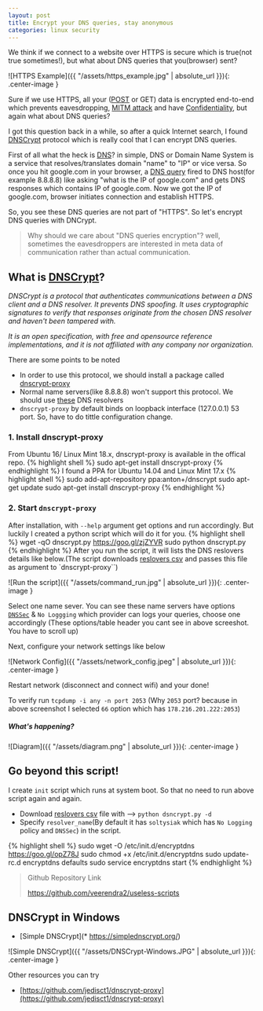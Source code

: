 ```yaml
---
layout: post
title: Encrypt your DNS queries, stay anonymous
categories: linux security
---
```

We think if we connect to a website over HTTPS is secure which is true(not true sometimes!), but what about DNS queries that you(browser) sent?

![HTTPS Example]({{ "/assets/https_example.jpg" | absolute_url }}){: .center-image }

Sure if we use HTTPS, all your ([POST](https://en.wikipedia.org/wiki/POST_(HTTP)) or GET) data is encrypted end-to-end which prevents eavesdropping, [MITM attack](https://en.wikipedia.org/wiki/Man-in-the-middle_attack) and have [Confidentiality](https://en.wikipedia.org/wiki/Confidentiality), but again what about DNS queries?

I got this question back in a while, so after a quick Internet search, I found [DNSCrypt](https://en.wikipedia.org/wiki/DNSCrypt) protocol which is really cool that I can encrypt DNS queries.

First of all what the heck is [DNS](https://en.wikipedia.org/wiki/Domain_Name_System)? in simple, DNS or Domain Name System is a service that resolves/translates domain "name" to "IP" or vice versa. So once you hit google.com in your browser, a [DNS query](https://serverfault.com/questions/173187/what-does-a-dns-request-look-like) fired to DNS host(for example 8.8.8.8) like asking "what is the IP of google.com" and gets DNS responses which contains IP of google.com. Now we got the IP of google.com, browser initiates connection and establish HTTPS.

So, you see these DNS queries are not part of "HTTPS". So let's encrypt DNS queries with DNCrypt.

>Why should we care about "DNS queries encryption"? well, sometimes the eavesdroppers are interested in meta data of communication rather than actual communication.

## What is [DNSCrypt](https://dnscrypt.org/)?

*DNSCrypt is a protocol that authenticates communications between a DNS client and a DNS resolver. It prevents DNS spoofing. It uses cryptographic signatures to verify that responses originate from the chosen DNS resolver and haven't been tampered with.*

*It is an open specification, with free and opensource reference implementations, and it is not affiliated with any company nor organization.*

There are some points to be noted

* In order to use this protocol, we should install a package called [dnscrypt-proxy](https://github.com/jedisct1/dnscrypt-proxy)
* Normal name servers(like 8.8.8.8) won't support this protocol. We should use [these](https://github.com/dyne/dnscrypt-proxy/blob/master/dnscrypt-resolvers.csv) DNS resolvers
* `dnscrypt-proxy` by default binds on loopback interface (127.0.0.1) 53 port. So, have to do tittle configuration change.

### 1. Install dnscrypt-proxy

From Ubuntu 16/ Linux Mint 18.x, dnscrypt-proxy is available in the offical repo.
{% highlight shell %}
sudo apt-get install dnscrypt-proxy
{% endhighlight %}
I found a PPA for Ubuntu 14.04 and Linux Mint 17.x
{% highlight shell %}
sudo add-apt-repository ppa:anton+/dnscrypt
sudo apt-get update
sudo apt-get install dnscrypt-proxy
{% endhighlight %}

### 2. Start `dnscrypt-proxy`

After installation, with `--help` argument get options and run accordingly. But luckily I created a python script which will do it for you.
{% highlight shell %}
wget -qO dnscrypt.py https://goo.gl/zjZYVR
sudo python dnscrypt.py
{% endhighlight %}
After you run the script, it will lists the DNS reslovers details like below.(The script downloads [reslovers csv](https://github.com/dyne/dnscrypt-proxy/blob/master/dnscrypt-resolvers.csv) and passes this file as argument to `dnscrypt-proxy``)

![Run the script]({{ "/assets/command_run.jpg" | absolute_url }}){: .center-image }

Select one name sever. You can see these name servers have options [`DNSSec`](https://en.wikipedia.org/wiki/Domain_Name_System_Security_Extensions) & `No Loggging` which provider can logs your queries, choose one accordingly (These options/table header you cant see in above screeshot. You have to scroll up)

Next, configure your network settings like below

![Network Config]({{ "/assets/network_config.jpeg" | absolute_url }}){: .center-image }

Restart network (disconnect and connect wifi) and your done! 

To verify run `tcpdump -i any -n port 2053` (Why `2053` port? because in above screenshot I selected `66` option which has `178.216.201.222:2053`)

##### What's happening?

![Diagram]({{ "/assets/diagram.png" | absolute_url }}){: .center-image }


## Go beyond this script!
I create `init` script which runs at system boot. So that no need to run above script again and again.

* Download [reslovers csv](https://github.com/dyne/dnscrypt-proxy/blob/master/dnscrypt-resolvers.csv) file with --> `python dsncrypt.py -d`
* Specify `resolver_name`(By default it has `soltysiak` which has `No Logging` policy and `DNSSec`) in the script.

{% highlight shell %}
sudo wget -O /etc/init.d/encryptdns https://goo.gl/opZ78J
sudo chmod +x /etc/init.d/encryptdns
sudo update-rc.d encryptdns defaults
sudo service encryptdns start
{% endhighlight %}

> Github Repository Link
> 
> https://github.com/veerendra2/useless-scripts

## DNSCrypt in Windows
* [Simple DNSCrypt](* https://simplednscrypt.org/)


![Simple DNSCrypt]({{ "/assets/DNSCrypt-Windows.JPG" | absolute_url }}){: .center-image }

Other resources you can try
* [https://github.com/jedisct1/dnscrypt-proxy](https://github.com/jedisct1/dnscrypt-proxy)
